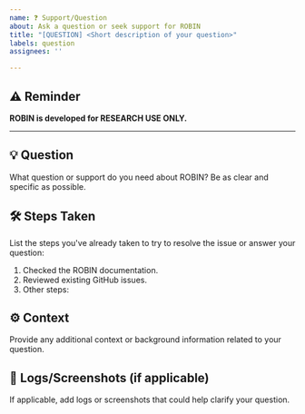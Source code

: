 ```yaml
---
name: ❓ Support/Question
about: Ask a question or seek support for ROBIN
title: "[QUESTION] <Short description of your question>"
labels: question
assignees: ''

---
```


## ⚠️ Reminder
**ROBIN is developed for RESEARCH USE ONLY.**

---

## 💡 Question
What question or support do you need about ROBIN? Be as clear and specific as possible.

## 🛠️ Steps Taken
List the steps you've already taken to try to resolve the issue or answer your question:
1. Checked the ROBIN documentation.
2. Reviewed existing GitHub issues.
3. Other steps: <describe>

## ⚙️ Context
Provide any additional context or background information related to your question.

## 📸 Logs/Screenshots (if applicable)
If applicable, add logs or screenshots that could help clarify your question.
